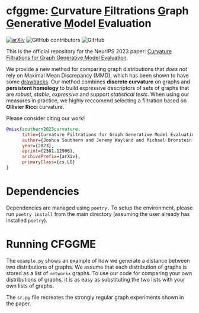 # cfggme: <u>C</u>urvature <u>F</u>iltrations <u>G</u>raph <u>G</u>enerative <u>M</u>odel <u>E</u>valuation

[![arXiv](https://img.shields.io/badge/arXiv-2301.12906-b31b1b.svg)](https://arxiv.org/abs/2301.12906) ![GitHub contributors](https://img.shields.io/github/contributors/aidos-lab/CFGGME) ![GitHub](https://img.shields.io/github/license/aidos-lab/CFGGME)

This is the official repository for the NeurIPS 2023 paper: [Curvature Filtrations for Graph Generative Model Evaluation](https://arxiv.org/abs/2301.12906).


We provide a new method for comparing graph distributions that _does not_ rely on Maximal Mean Discrepancy (MMD), which has been shown to have some [drawbacks](https://arxiv.org/abs/2106.01098). Our method combines **discrete curvature** on graphs and **persistent homology** to build expressive descriptors of sets
of graphs that are _robust_, _stable_, _expressive_ and support _statistical tests_. When using our measures in practice, we highly reccomend selecting a filtration
based on **Ollivier Ricci** curvature.

Please consider citing our work! 

```bibtex
@misc{southern2023curvature,
      title={Curvature Filtrations for Graph Generative Model Evaluation}, 
      author={Joshua Southern and Jeremy Wayland and Michael Bronstein and Bastian Rieck},
      year={2023},
      eprint={2301.12906},
      archivePrefix={arXiv},
      primaryClass={cs.LG}
}
```

# Dependencies

Dependencies are managed using `poetry.` To setup the environment,
please run `poetry install` from the main directory (assuming the user
already has installed `poetry`).

# Running CFGGME

The `example.py` shows an example of how we generate a distance between two distributions of graphs.  We assume that each distribution of graphs is stored as a list of `networkx` graphs. To use our code for comparing your own distributions of graphs, it is as easy as substituting the two lists with your own lists of graphs.

The `sr.py` file recreates the strongly regular graph experiments shown in the paper. 


